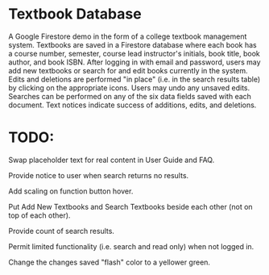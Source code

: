 # Textbook Database

A Google Firestore demo in the form of a college textbook management system. Textbooks are saved in a Firestore database where each book has a course number, semester, course lead instructor's initials, book title, book author, and book ISBN. After logging in with email and password, users may add new textbooks or search for and edit books currently in the system. Edits and deletions are performed "in place" (i.e. in the search results table) by clicking on the appropriate icons. Users may undo any unsaved edits. Searches can be performed on any of the six data fields saved with each document. Text notices indicate success of additions, edits, and deletions.

# TODO:

Swap placeholder text for real content in User Guide and FAQ.

Provide notice to user when search returns no results.

Add scaling on function button hover.

Put Add New Textbooks and Search Textbooks beside each other (not on top of each other).

Provide count of search results.

Permit limited functionality (i.e. search and read only) when not logged in.

Change the changes saved "flash" color to a yellower green.


